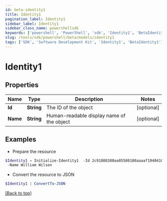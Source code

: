 ```yaml
---
id: beta-identity1
title: Identity1
pagination_label: Identity1
sidebar_label: Identity1
sidebar_class_name: powershellsdk
keywords: ['powershell', 'PowerShell', 'sdk', 'Identity1', 'BetaIdentity1'] 
slug: /tools/sdk/powershell/beta/models/identity1
tags: ['SDK', 'Software Development Kit', 'Identity1', 'BetaIdentity1']
---
```



# Identity1

## Properties

Name | Type | Description | Notes
------------ | ------------- | ------------- | -------------
**Id** | **String** | The ID of the object | [optional] 
**Name** | **String** | Human-readable display name of the object | [optional] 

## Examples

- Prepare the resource
```powershell
$Identity1 = Initialize-Identity1  -Id 2c91808380aa05580180aaaaf1940410 `
 -Name William Wilson
```

- Convert the resource to JSON
```powershell
$Identity1 | ConvertTo-JSON
```


[[Back to top]](#) 

